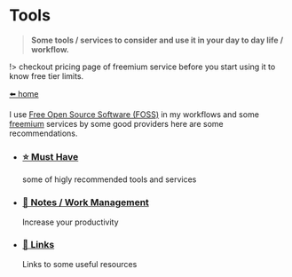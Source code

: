 # Tools <!-- {docsify-ignore-all} -->

> **Some tools / services to consider and use it in your day to day life / workflow.**

!> checkout pricing page of freemium service before you start using it to know free tier limits.

[⬅️ home](/)

I use [Free Open Source Software (FOSS)](https://en.wikipedia.org/wiki/Free_and_open-source_software) in my workflows and some [freemium](https://en.wikipedia.org/wiki/Freemium) services by some good providers here are some recommendations.


* ### [⭐ Must Have](/tools/must)

    some of higly recommended tools and services

* ### [📗 Notes / Work Management](/tools/notes-workflow)

    Increase your productivity

* ### [🔗 Links](/tools/links.md "Links to resources")

    Links to some useful resources